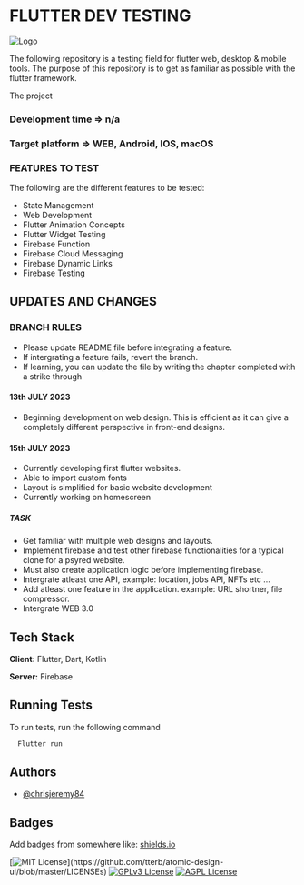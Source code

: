 
# FLUTTER DEV TESTING

![Logo](https://th.bing.com/th/id/OIP.FX3yx5KS0fAJNDtGaSEdhwHaCE?pid=ImgDet&rs=1)

The following repository is a testing field for 
flutter web, desktop & mobile tools.
The purpose of this repository is to get as familiar
as possible with the flutter framework.

The project 
### Development time => n/a
### Target platform => WEB, Android, IOS, macOS


### FEATURES TO TEST
The following are the different features to be tested:

- State Management
- Web Development
- Flutter Animation Concepts
- Flutter Widget Testing
- Firebase Function
- Firebase Cloud Messaging
- Firebase Dynamic Links
- Firebase Testing






## UPDATES AND CHANGES

### BRANCH RULES
- Please update README file before integrating a feature.
- If intergrating a feature fails, revert the branch.
- If learning, you can update the file by writing the chapter completed with a strike through




#### 13th JULY 2023

- Beginning development on web design. This is efficient as it can give a completely different perspective in front-end designs.


#### 15th JULY 2023
- Currently developing first flutter websites.
- Able to import custom fonts
- Layout is simplified for basic website development
- Currently working on homescreen


##### TASK
- Get familiar with multiple web designs and layouts.
- Implement firebase and test other firebase functionalities for a typical clone for a psyred website.
- Must also create application logic before implementing firebase.
- Intergrate atleast one API, example: location, jobs API, NFTs etc ...
- Add atleast one feature in the application. example: URL shortner, file compressor.
- Intergrate WEB 3.0


## Tech Stack

**Client:** Flutter, Dart, Kotlin

**Server:** Firebase


## Running Tests

To run tests, run the following command

```bash
  Flutter run
```


## Authors

- [@chrisjeremy84](https://github.com/chrisjeremy84)


## Badges

Add badges from somewhere like: [shields.io](https://shields.io/)

[![MIT License](https://img.shields.io/apm/l/atomic-design-ui.svg?)](https://github.com/tterb/atomic-design-ui/blob/master/LICENSEs)
[![GPLv3 License](https://img.shields.io/badge/License-GPL%20v3-yellow.svg)](https://opensource.org/licenses/)
[![AGPL License](https://img.shields.io/badge/license-AGPL-blue.svg)](http://www.gnu.org/licenses/agpl-3.0)

